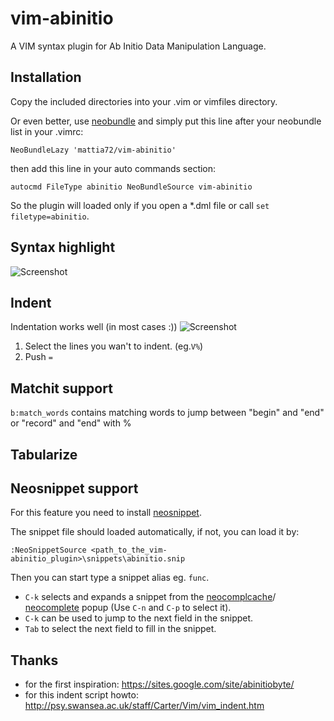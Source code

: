 # vim-abinitio
A VIM syntax plugin for Ab Initio Data Manipulation Language.
##  Installation
Copy the included directories into your .vim or vimfiles directory.

Or even better, use [neobundle](http://github.com/Shougo/neobundle.vim "Neobundle") and simply put this line after your neobundle list in your .vimrc:
```
NeoBundleLazy 'mattia72/vim-abinitio'
```
then add this line in your auto commands section:
```
autocmd FileType abinitio NeoBundleSource vim-abinitio
```
So the plugin will loaded only if you open a *.dml file or call `set filetype=abinitio`.

## Syntax highlight
![Screenshot](/../screenshot/screenshot.png?raw=true "Screenshot")

## Indent
Indentation works well (in most cases :)) 
![Screenshot](/../screenshot/align.gif?raw=true "Aligning")

1. Select the lines you wan't to indent. (eg.`V%`)
2. Push `=`

## Matchit support
`b:match_words` contains matching words to jump between "begin" and "end" or
"record" and "end" with %

## Tabularize

## Neosnippet support
For this feature you need to install [neosnippet](http://github.com/Shougo/neosnippet.vim "Neosnippet").

The snippet file should loaded automatically, if not, you can load it by:
```
:NeoSnippetSource <path_to_the_vim-abinitio_plugin>\snippets\abinitio.snip
```    
Then you can start type a snippet alias eg. `func`. 
* `C-k` selects and expands a snippet from the [neocomplcache](https://github.com/Shougo/neocomplcache.vim)/ [neocomplete](https://github.com/Shougo/neocomplete.vim) popup (Use `C-n` and `C-p` to select it). 
* `C-k` can be used to jump to the next field in the snippet.
* `Tab` to select the next field to fill in the snippet.

## Thanks
* for the first inspiration: https://sites.google.com/site/abinitiobyte/
* for this indent script howto: http://psy.swansea.ac.uk/staff/Carter/Vim/vim_indent.htm

